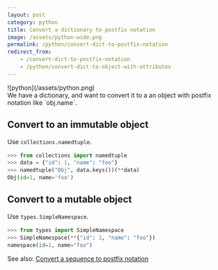```yaml
---
layout: post
category: python
title: Convert a dictionary to postfix notation
image: /assets/python-wide.png
permalink: /python/convert-dict-to-postfix-notation
redirect_from:
    - /convert-dict-to-postfix-notation
    - /python/convert-dict-to-object-with-attributes
---
```

<div class="wide-logos" markdown="1">
![python](/assets/python.png)
</div>

<div id="intro" markdown="1">
We have a dictionary, and want to convert it to a an object with postfix
notation like `obj.name`.
</div>

## Convert to an immutable object

Use `collections.namedtuple`.

```python
>>> from collections import namedtuple
>>> data = {"id": 1, "name": "foo"}
>>> namedtuple("Obj", data.keys())(**data)
Obj(id=1, name='foo')
```

## Convert to a mutable object

Use `types.SimpleNamespace`.

```python
>>> from types import SimpleNamespace
>>> SimpleNamespace(**{"id": 1, "name": "foo"})
namespace(id=1, name="foo")
```

See also: [Convert a sequence to postfix notation](/convert-sequence-to-postfix-notation)
